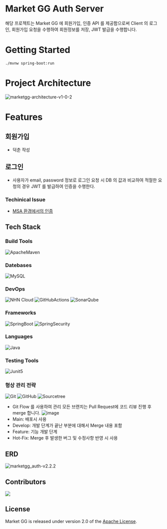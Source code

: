 # Market GG Auth Server

해당 프로젝트는 Market GG 에 회원가입, 인증 API 를 제공함으로써 Client 의 로그인, 회원가입 요청을 수행하여 회원정보를 저장, JWT 발급을 수행합니다.

# Getting Started

```
./mvnw spring-boot:run
```

# Project Architecture

![marketgg-architecture-v1-0-2](https://user-images.githubusercontent.com/83569822/187658420-b8ef3768-6fba-48bd-870c-22348fbbbd25.png)


# Features

## 회원가입

- 덕춘 작성

## 로그인

- 사용자가 email, password 정보로 로그인 요청 시 DB 의 값과 비교하여 적절한 요청의 경우 JWT 를 발급하여 인증을 수행한다.

### Techinical Issue

- [MSA 환경에서의 인증](https://github.com/nhn-on7/marketgg-auth/wiki/MSA-%ED%99%98%EA%B2%BD%EC%97%90%EC%84%9C%EC%9D%98-%EC%9D%B8%EC%A6%9D)

## Tech Stack

### Build Tools

![ApacheMaven](https://img.shields.io/badge/Maven-C71A36?style=flat&logo=ApacheMaven&logoColor=white)

### Datebases

![MySQL](https://img.shields.io/badge/MySQL-4479A1?style=flat&logo=MySQL&logoColor=white)

### DevOps

![NHN Cloud](https://img.shields.io/badge/-NHN%20Cloud-blue?style=flat&logo=iCloud&logoColor=white)
![GitHubActions](https://img.shields.io/badge/GitHub%20Actions-2088FF?style=flat&logo=GitHubActions&logoColor=white)
![SonarQube](https://img.shields.io/badge/SonarQube-4E98CD?style=flat&logo=SonarQube&logoColor=white)

### Frameworks

![SpringBoot](https://img.shields.io/badge/Spring%20Boot-6DB33F?style=flat&logo=SpringBoot&logoColor=white)
![SpringSecurity](https://img.shields.io/badge/Spring%20Security-6DB33F?style=flat&logo=SpringSecurity&logoColor=white)

### Languages

![Java](https://img.shields.io/badge/Java-ED8B00?style=for-the-badge&logo=Java&logoColor=white&style=flat)

### Testing Tools

![Junit5](https://img.shields.io/badge/Junit5-25A162?style=flat&logo=Junit5&logoColor=white)

### 형상 관리 전략

![Git](https://img.shields.io/badge/Git-F05032?style=flat&logo=Git&logoColor=white)
![GitHub](https://img.shields.io/badge/GitHub-181717?style=flat&logo=GitHub&logoColor=white)
![Sourcetree](https://img.shields.io/badge/Sourcetree-0052CC?style=flat&logo=Sourcetree&logoColor=white)

- Git Flow 를 사용하여 관리
  모든 브랜치는 Pull Request에 코드 리뷰 진행 후 merge 합니다.
  ![image](https://user-images.githubusercontent.com/71637466/183255360-68cb4eef-cbc3-4005-9889-bf8bed192b43.png)
- Main: 배포시 사용
- Develop: 개발 단계가 끝난 부분에 대해서 Merge 내용 포함
- Feature: 기능 개발 단계
- Hot-Fix: Merge 후 발생한 버그 및 수정사항 반영 시 사용

## ERD

![marketgg_auth-v2.2.2](https://user-images.githubusercontent.com/38150034/183289775-d2b299c0-6bd9-493c-86e5-5e9632e38d8b.png)

## Contributors

<a href="https://github.com/nhn-on7/marketgg-auth/graphs/contributors">
<img src="https://contrib.rocks/image?repo=nhn-on7/marketgg-auth" />
</a>


## License

Market GG is released under version 2.0 of the [Apache License](https://www.apache.org/licenses/LICENSE-2.0).
